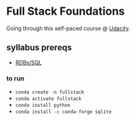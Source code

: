 # Full Stack Foundations

Going through this self-paced course @ [Udacity](https://www.udacity.com/course/full-stack-foundations--ud088).

## syllabus prereqs

* [RDBs/SQL](https://www.udacity.com/course/intro-to-relational-databases--ud197)


### to run

* `conda create -n fullstack`
* `conda activate fullstack`
* `conda install python`
* `conda install -c conda-forge sqlite`